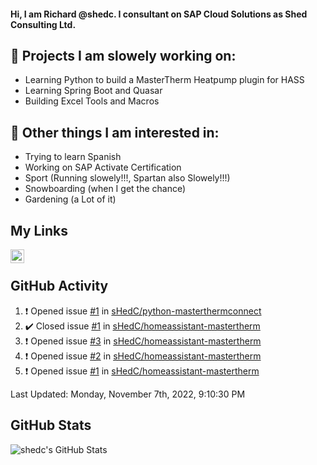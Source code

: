 #### Hi, I am Richard @shedc. I consultant on SAP Cloud Solutions as Shed Consulting Ltd.

## 👋 Projects I am slowely working on:
- Learning Python to build a MasterTherm Heatpump plugin for HASS
- Learning Spring Boot and Quasar
- Building Excel Tools and Macros

## 👀 Other things I am interested in:
- Trying to learn Spanish
- Working on SAP Activate Certification
- Sport (Running slowely!!!, Spartan also Slowely!!!)
- Snowboarding (when I get the chance)
- Gardening (a Lot of it)

## My Links
[<img align="left" alt="shedc | LinkedIn" width="22px" src="https://cdn.jsdelivr.net/npm/simple-icons@v3/icons/linkedin.svg" />][linkedin]

<br/>

## GitHub Activity
<!--RECENT_ACTIVITY:start-->
1. ❗️ Opened issue [#1](https://github.com/sHedC/python-masterthermconnect/issues/1) in [sHedC/python-masterthermconnect](https://github.com/sHedC/python-masterthermconnect)
2. ✔️ Closed issue [#1](https://github.com/sHedC/homeassistant-mastertherm/issues/1) in [sHedC/homeassistant-mastertherm](https://github.com/sHedC/homeassistant-mastertherm)
3. ❗️ Opened issue [#3](https://github.com/sHedC/homeassistant-mastertherm/issues/3) in [sHedC/homeassistant-mastertherm](https://github.com/sHedC/homeassistant-mastertherm)
4. ❗️ Opened issue [#2](https://github.com/sHedC/homeassistant-mastertherm/issues/2) in [sHedC/homeassistant-mastertherm](https://github.com/sHedC/homeassistant-mastertherm)
5. ❗️ Opened issue [#1](https://github.com/sHedC/homeassistant-mastertherm/issues/1) in [sHedC/homeassistant-mastertherm](https://github.com/sHedC/homeassistant-mastertherm)
<!--RECENT_ACTIVITY:end-->
<!--RECENT_ACTIVITY:last_update-->
Last Updated: Monday, November 7th, 2022, 9:10:30 PM
<!--RECENT_ACTIVITY:last_update_end-->

## GitHub Stats
<img align="left" alt="shedc's GitHub Stats" src="https://github-readme-stats.vercel.app/api?username=shedc&show_icons=true&hide_title=true" />

[linkedin]: https://www.linkedin.com/in/richard-holmes-3314251/
